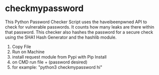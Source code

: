 # checkmypassword

This Python Password Checker Script uses the haveibeenpwned API to check for vulnerable passwords. 
It counts how many leaks are there within that password. 
This checker also hashes the password for a secure check using the SHA1 Hash Generator and the hashlib module. 

1. Copy File 
2. Run on Machine
3. install request module from Pypi with Pip Install 
4. on CMD run file + (password desired)
5. for example: "python3 checkmypassword hi"
